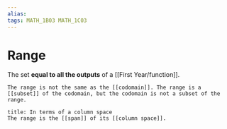 ```yaml
---
alias:
tags: MATH_1B03 MATH_1C03
---
```

# Range
The set **equal to all the outputs** of a [[First Year/function]].

```ad-warning
The range is not the same as the [[codomain]]. The range is a [[subset]] of the codomain, but the codomain is not a subset of the range. 
```

```ad-info
title: In terms of a column space
The range is the [[span]] of its [[column space]].
```
